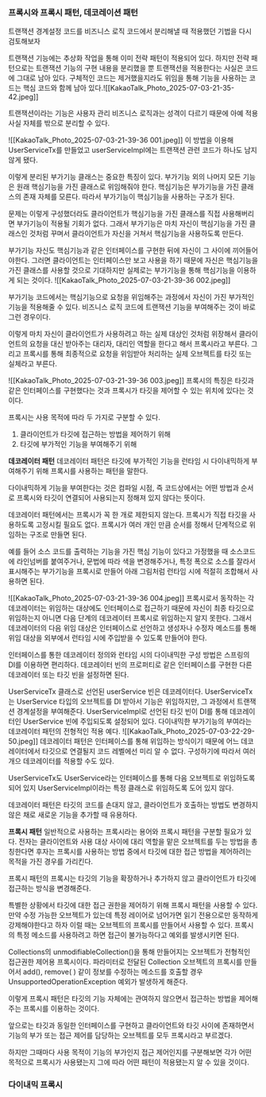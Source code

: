 
### 프록시와 프록시 패턴, 데코레이션 패턴
트랜잭션 경계설정 코드를 비즈니스 로직 코드에서 분리해낼 때 적용했던 기법을 다시 검토해보자

트랜잭션 기능에는 추상화 작업을 통해 이미 전략 패턴이 적용되어 있다.
하지만 전략 패턴으로는 트랜잭션 기능의 구현 내용을 분리했을 뿐 트랜잭션을 적용한다는 사실은 코드에 그대로 남아 있다.
구체적인 코드는 제거했을지라도 위임을 통해 기능을 사용하는 코드는 핵심 코드와 함께 남아 있다.![[KakaoTalk_Photo_2025-07-03-21-35-42.jpeg]]

트랜잭션이라는 기능은 사용자 관리 비즈니스 로직과는 성격이 다르기 때문에 아예 적용 사실 자체를 밖으로 분리할 수 있다.

![[KakaoTalk_Photo_2025-07-03-21-39-36 001.jpeg]]
이 방법을 이용해 UserServiceTx를 만들었고 userServiceImpl에는 트랜잭션 관련 코드가 하나도 남지 않게 됐다.

이렇게 분리된 부가기능 클래스는 중요한 특징이 있다.
부가기능 외의 나머지 모든 기능은 원래 핵심기능을 가진 클래스로 위임해줘야 한다.
핵심기능은 부가기능을 가진 클래스의 존재 자체를 모른다. 따라서 부가기능이 핵심기능을 사용하는 구조가 된다.

문제는 이렇게 구성했더라도 클라이언트가 핵심기능을 가진 클래스를 직접 사용해버리면 부가기능이 적용될 기회가 없다.
그래서 부가기능은 마치 자신이 핵심기능을 가진 클래스인 것처럼 꾸며서 클라이언트가 자신을 거쳐서 핵심기능을 사용하도록 만든다.

부가기능 자신도 핵심기능과 같은 인터페이스를 구현한 뒤에 자신이 그 사이에 끼어들어야한다.
그러면 클라이언트는 인터페이스만 보고 사용을 하기 때문에 자신은 핵심기능을 가진 클래스를 사용할 것으로 기대하지만
실제로는 부가기능을 통해 핵심기능을 이용하게 되는 것이다.
![[KakaoTalk_Photo_2025-07-03-21-39-36 002.jpeg]]

부가기능 코드에서는 핵심기능으로 요청을 위임해주는 과정에서 자신이 가진 부가적인 기능을 적용해줄 수 있다.
비즈니스 로직 코드에 트랜잭션 기능을 부여해주는 것이 바로 그런 경우이다.

이렇게 마치 자신이 클라이언트가 사용하려고 하는 실제 대상인 것처럼 위장해서 클라이언트의 요청을 대신 받아주는
대리자, 대리인 역할을 한다고 해서 프록시라고 부른다.
그리고 프록시를 통해 최종적으로 요청을 위임받아 처리하는 실제 오브젝트를 타깃 또는 실체라고 부른다.

![[KakaoTalk_Photo_2025-07-03-21-39-36 003.jpeg]]
프록시의 특징은 타깃과 같은 인터페이스를 구현했다는 것과 프록시가 타깃을 제어할 수 있는 위치에 있다는 것이다.

프록시는 사용 목적에 따라 두 가지로 구분할 수 있다.
1. 클라이언트가 타깃에 접근하는 방법을 제어하기 위해
2. 타깃에 부가적인 기능을 부여해주기 위해


**데코레이터 패턴**
데코레이터 패턴은 타깃에 부가적인 기능을 런타임 시 다이내믹하게 부여해주기 위해 프록시를 사용하는 패턴을 말한다.

다이내믹하게 기능을 부여한다는 것은 컴파일 시점, 즉 코드상에서는 어떤 방법과 순서로 프록시와 타깃이 연결되어
사용되는지 정해져 있지 않다는 뜻이다.

데코레이터 패턴에서는 프록시가 꼭 한 개로 제한되지 않는다. 프록시가 직접 타깃을 사용하도록 고정시킬 필요도 없다.
프록시가 여러 개인 만큼 순서를 정해서 단계적으로 위임하는 구조로 만들면 된다.

예를 들어 소스 코드를 출력하는 기능을 가진 핵심 기능이 있다고 가정했을 때
소스코드에 라인넘버를 붙여주거나, 문법에 따라 색을 변경해주거나, 특정 폭으로 소스를 잘라서 표시해주는 부가기능을 프록시로 만들어
아래 그림처럼 런타임 시에 적절히 조합해서 사용하면 된다.

![[KakaoTalk_Photo_2025-07-03-21-39-36 004.jpeg]]
프록시로서 동작하는 각 데코레이터는 위임하는 대상에도 인터페이스로 접근하기 때문에 자신이 최종 타깃으로 위임하는지
아니면 다음 단계의 데코레이터 프록시로 위임하는지 알지 못한다.
그래서 데코레이터의 다음 위임 대상은 인터페이스로 선언하고 생성자나 수정자 메소드를 통해 위임 대상을 외부에서
런타임 시에 주입받을 수 있도록 만들어야 한다.

인터페이스를 통한 데코레이터 정의와 런타임 시의 다이내믹한 구성 방법은 스프링의 DI를 이용하면 편리하다.
데코레이터 빈의 프로퍼티로 같은 인터페이스를 구현한 다른 데코레이터 또는 타깃 빈을 설정하면 된다.

UserServiceTx 클래스로 선언된 userService 빈은 데코레이터다.
UserServiceTx는 UserService 타입의 오브젝트를 DI 받아서 기능은 위임하지만, 그 과정에서 트랜잭션 경계설정을 부여해준다.
UserServiceImpl로 선언된 타깃 빈이 DI를 통해 데코레이터인 UserService 빈에 주입되도록 설정되어 있다.
다이내믹한 부가기능의 부여라는 데코레이터 패턴의 전형적인 적용 예다.
![[KakaoTalk_Photo_2025-07-03-22-29-50.jpeg]]
데코레이터 패턴은 인터페이스를 통해 위임하는 방식이기 때문에 어느 데코레이터에서 타깃으로 연결될지 코드 레벨에선 미리 알 수 없다.
구성하기에 따라서 여러 개으 데코레이터를 적용할 수도 있다.

UserServiceTx도 UserService라는 인터페이스를 통해 다음 오브젝트로 위임하도록 되어 있지
UserServiceImpl이라는 특정 클래스로 위임하도록 도어 있지 않다.

데코레이터 패턴은 타깃의 코드를 손대지 않고, 클라이언트가 호출하는 방법도 변경하지 않은 채로 새로운 기능을 추가할 때 유용하다.

**프록시 패턴**
일반적으로  사용하는 프록시라는 용어와 프록시 패턴을 구분할 필요가 있다.
전자는 클라이언트와 사용 대상 사이에 대리 역할을 맡은 오브젝트를 두는 방법을 총칭한다면
후자는 프록시를 사용하는 방법 중에서 타깃에 대한 접근 방법을 제어하려는 목적을 가진 경우를 가리킨다.

프록시 패턴의 프록시는 타깃의 기능을 확장하거나 추가하지 않고 클라이언트가 타깃에 접근하는 방식을 변경해준다.

특별한 상황에서 타깃에 대한 접근 권한을 제어하기 위해 프록시 패턴을 사용할 수 있다.
만약 수정 가능한 오브젝트가 있는데 특정 레이어로 넘어가면 읽기 전용으로만 동작하게 강제해야한다고 하자
이럴 때는 오브젝트의 프록시를 만들어서 사용할 수 있다.
프록시의 특정 메소드를 사용하려고 하면 접근이 불가능하다고 예외를 발생시키면 된다.

Collections의 unmodifiableCollection()을 통해 만들어지는 오브젝트가 전형적인 접근권한 제어용 프록시이다.
파라미터로 전달된 Collection 오브젝트의 프록시를 만들어서 add(), remove( ) 같이 정보를 수정하는 메소드를 호출할 경우
UnsupportedOperationException 예외가 발생하게 해준다.

이렇게 프록시 패턴은 타깃의 기능 자체에는 관여하지 않으면서 접근하는 방법을 제어해주는 프록시를 이용하는 것이다.

앞으로는 타깃과 동일한 인터페이스를 구현하고 클라이언트와 타깃 사이에 존재하면서 기능의 부가 또는 접근 제어를 담당하는
오브젝트를 모두 프록시라고 부르겠다.

하지만 그때마다 사용 목적이 기능의 부가인지 접근 제어인지를 구분해보면 각가 어떤 목적으로 프록시가 사용됐는지
그에 따라 어떤 패턴이 적용됐는지 알 수 있을 것이다.

### 다이내믹 프록시
